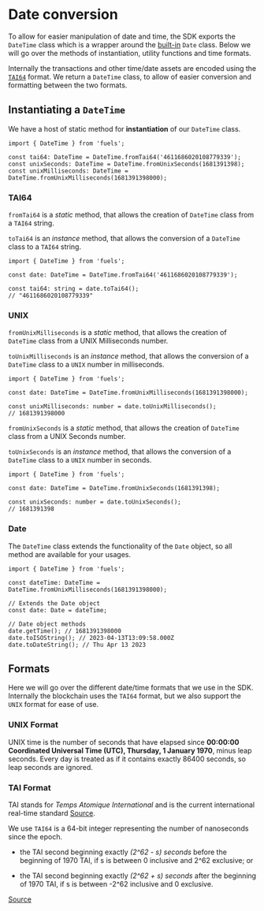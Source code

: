 # Date conversion

To allow for easier manipulation of date and time, the SDK exports the `DateTime` class which is a wrapper around the [built-in](https://developer.mozilla.org/en-US/docs/Web/JavaScript/Reference/Global_Objects/Date) `Date` class. Below we will go over the methods of instantiation, utility functions and time formats.

Internally the transactions and other time/date assets are encoded using the [`TAI64`](#tai-format) format. We return a `DateTime` class, to allow of easier conversion and formatting between the two formats.

## Instantiating a `DateTime`

We have a host of static method for **instantiation** of our `DateTime` class.

```
import { DateTime } from 'fuels';

const tai64: DateTime = DateTime.fromTai64('4611686020108779339');
const unixSeconds: DateTime = DateTime.fromUnixSeconds(1681391398);
const unixMilliseconds: DateTime = DateTime.fromUnixMilliseconds(1681391398000);
```

### TAI64

`fromTai64` is a _static_ method, that allows the creation of `DateTime` class from a `TAI64` string.

`toTai64` is an _instance_ method, that allows the conversion of a `DateTime` class to a `TAI64` string.

```
import { DateTime } from 'fuels';

const date: DateTime = DateTime.fromTai64('4611686020108779339');

const tai64: string = date.toTai64();
// "4611686020108779339"
```

### UNIX

`fromUnixMilliseconds` is a _static_ method, that allows the creation of `DateTime` class from a UNIX Milliseconds number.

`toUnixMilliseconds` is an _instance_ method, that allows the conversion of a `DateTime` class to a `UNIX` number in milliseconds.

```
import { DateTime } from 'fuels';

const date: DateTime = DateTime.fromUnixMilliseconds(1681391398000);

const unixMilliseconds: number = date.toUnixMilliseconds();
// 1681391398000
```

`fromUnixSeconds` is a _static_ method, that allows the creation of `DateTime` class from a UNIX Seconds number.

`toUnixSeconds` is an _instance_ method, that allows the conversion of a `DateTime` class to a `UNIX` number in seconds.

```
import { DateTime } from 'fuels';

const date: DateTime = DateTime.fromUnixSeconds(1681391398);

const unixSeconds: number = date.toUnixSeconds();
// 1681391398
```

### Date

The `DateTime` class extends the functionality of the `Date` object, so all method are available for your usages.

```
import { DateTime } from 'fuels';

const dateTime: DateTime = DateTime.fromUnixMilliseconds(1681391398000);

// Extends the Date object
const date: Date = dateTime;

// Date object methods
date.getTime(); // 1681391398000
date.toISOString(); // 2023-04-13T13:09:58.000Z
date.toDateString(); // Thu Apr 13 2023
```

## Formats

Here we will go over the different date/time formats that we use in the SDK. Internally the blockchain uses the `TAI64` format, but we also support the `UNIX` format for ease of use.

### UNIX Format

UNIX time is the number of seconds that have elapsed since **00:00:00 Coordinated Universal Time (UTC), Thursday, 1 January 1970**, minus leap seconds. Every day is treated as if it contains exactly 86400 seconds, so leap seconds are ignored.

### TAI Format

TAI stands for _Temps Atomique International_ and is the current international real-time standard [Source](https://cr.yp.to/libtai/tai64.html).

We use `TAI64` is a 64-bit integer representing the number of nanoseconds since the epoch.

- the TAI second beginning exactly _(2^62 - s) seconds_ before the beginning of 1970 TAI, if s is between 0 inclusive and 2^62 exclusive; or

- the TAI second beginning exactly _(2^62 + s) seconds_ after the beginning of 1970 TAI, if s is between -2^62 inclusive and 0 exclusive.

[Source](https://cr.yp.to/libtai/tai64.html)

